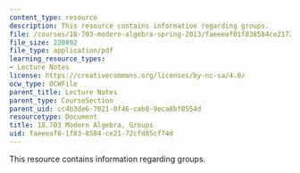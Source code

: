 ```yaml
---
content_type: resource
description: This resource contains information regarding groups.
file: /courses/18-703-modern-algebra-spring-2013/faeeeaf01f838584ce2172cfd85cf74d_MIT18_703S13_pra_l_1.pdf
file_size: 220892
file_type: application/pdf
learning_resource_types:
- Lecture Notes
license: https://creativecommons.org/licenses/by-nc-sa/4.0/
ocw_type: OCWFile
parent_title: Lecture Notes
parent_type: CourseSection
parent_uid: cc4b3de6-7021-0f46-cab8-9eca8bf0554d
resourcetype: Document
title: 18.703 Modern Algebra, Groups
uid: faeeeaf0-1f83-8584-ce21-72cfd85cf74d
---
```

This resource contains information regarding groups.